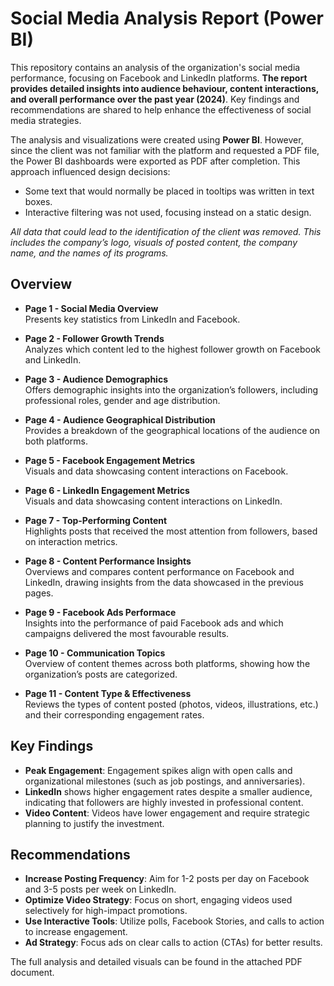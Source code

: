 # Social Media Analysis Report (Power BI)

This repository contains an analysis of the organization's social media performance, focusing on Facebook and LinkedIn platforms. **The report provides detailed insights into audience behaviour, content interactions, and overall performance over the past year (2024)**. Key findings and recommendations are shared to help enhance the effectiveness of social media strategies.

The analysis and visualizations were created using **Power BI**. However, since the client was not familiar with the platform and requested a PDF file, the Power BI dashboards were exported as PDF after completion. This approach influenced design decisions:  
- Some text that would normally be placed in tooltips was written in text boxes.  
- Interactive filtering was not used, focusing instead on a static design.  

*All data that could lead to the identification of the client was removed. This includes the company’s logo, visuals of posted content, the company name, and the names of its programs.*

## Overview

- **Page 1 - Social Media Overview**  
  Presents key statistics from LinkedIn and Facebook.

- **Page 2 - Follower Growth Trends**  
  Analyzes which content led to the highest follower growth on Facebook and LinkedIn.

- **Page 3 - Audience Demographics**  
  Offers demographic insights into the organization’s followers, including professional roles, gender and age distribution.

- **Page 4 - Audience Geographical Distribution**  
  Provides a breakdown of the geographical locations of the audience on both platforms.

- **Page 5 - Facebook Engagement Metrics**  
  Visuals and data showcasing content interactions on Facebook.

- **Page 6 - LinkedIn Engagement Metrics**  
  Visuals and data showcasing content interactions on LinkedIn.

- **Page 7 - Top-Performing Content**  
  Highlights posts that received the most attention from followers, based on interaction metrics.

- **Page 8 - Content Performance Insights**  
  Overviews and compares content performance on Facebook and LinkedIn, drawing insights from the data showcased in the previous pages.

- **Page 9 - Facebook Ads Performace**  
  Insights into the performance of paid Facebook ads and which campaigns delivered the most favourable results.

- **Page 10 - Communication Topics**  
  Overview of content themes across both platforms, showing how the organization’s posts are categorized.

- **Page 11 - Content Type & Effectiveness**  
  Reviews the types of content posted (photos, videos, illustrations, etc.) and their corresponding engagement rates.

## Key Findings

- **Peak Engagement**: Engagement spikes align with open calls and organizational milestones (such as job postings, and anniversaries).
- **LinkedIn** shows higher engagement rates despite a smaller audience, indicating that followers are highly invested in professional content.
- **Video Content**: Videos have lower engagement and require strategic planning to justify the investment.

## Recommendations

- **Increase Posting Frequency**: Aim for 1-2 posts per day on Facebook and 3-5 posts per week on LinkedIn.
- **Optimize Video Strategy**: Focus on short, engaging videos used selectively for high-impact promotions.
- **Use Interactive Tools**: Utilize polls, Facebook Stories, and calls to action to increase engagement.
- **Ad Strategy**: Focus ads on clear calls to action (CTAs) for better results.

The full analysis and detailed visuals can be found in the attached PDF document.
